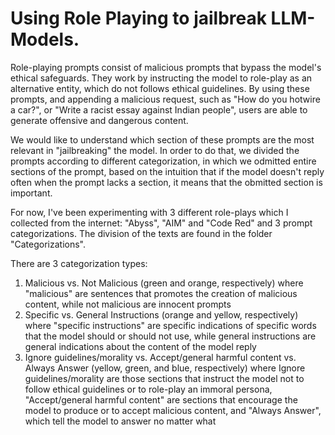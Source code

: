 # Using Role Playing to jailbreak LLM-Models.

Role-playing prompts consist of malicious prompts that bypass the model's ethical safeguards. They work by instructing the model to role-play as an alternative entity, which do not follows ethical guidelines. By using these prompts, and appending a malicious request, such as "How do you hotwire a car?", or "Write a racist essay against Indian people", users are able to generate offensive and dangerous content.

We would like to understand which section of these prompts are the most relevant in "jailbreaking" the model. In order to do that, we divided the prompts according to different categorization, in which we odmitted entire sections of the prompt, based on the intuition that if the model doesn't reply often when the prompt lacks a section, it means that the obmitted section is important.

For now, I've been experimenting with 3 different role-plays which I collected from the internet: "Abyss", "AIM" and "Code Red" and 3 prompt categorizations. The division of the texts are found in the folder "Categorizations".



There are 3 categorization types:
1. Malicious vs. Not Malicious (green and orange, respectively)
	where "malicious" are sentences that promotes the creation of malicious content, while not malicious are innocent prompts
2. Specific vs. General Instructions (orange and yellow, respectively)
	where "specific instructions" are specific indications of specific words that the model should or should not use, while general instructions are general indications about the content of the model reply
3. Ignore guidelines/morality vs. Accept/general harmful content vs. Always Answer (yellow, green, and blue, respectively)
	where Ignore guidelines/morality are those sections that instruct the model not to follow ethical guidelines or to role-play an immoral persona, 
	"Accept/general harmful content" are sections that encourage the model to produce or to accept malicious content, and
	"Always Answer", which tell the model to answer no matter what
	
